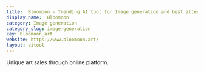 ```yaml
---
title:  Bloomoon - Trending AI tool for Image generation and best alternatives
display_name:  Bloomoon
category: Image generation
category_slug: image-generation
key: bloomoon_art
website: https://www.bloomoon.art/
layout: aitool
---
```


Unique art sales through online platform.
